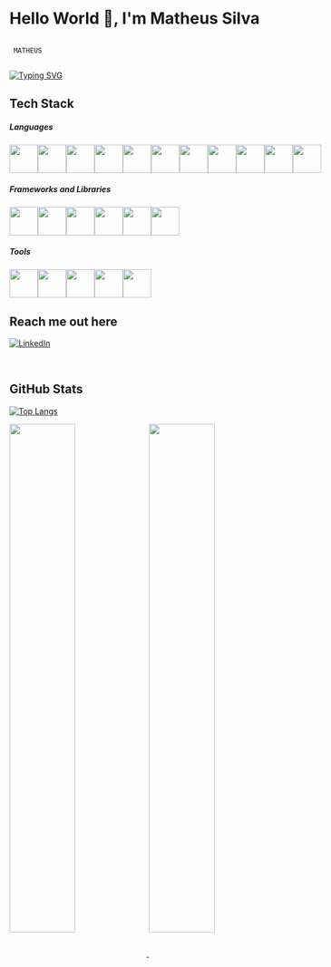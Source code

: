 <h1>
Hello World 👋, I'm <b>Matheus Silva</b>
</h1>


```

 MATHEUS
 
```
  

[![Typing SVG](https://readme-typing-svg.herokuapp.com/?lines=I+build+things+for+web)](https://git.io/typing-svg)

## Tech Stack

##### Languages

<div style="display: flex">
  <img src="https://cdn.jsdelivr.net/gh/devicons/devicon/icons/python/python-original.svg" width="50px" />
  <img src="https://cdn.jsdelivr.net/gh/devicons/devicon/icons/javascript/javascript-original.svg" width="50px" />
  <img src="https://cdn.jsdelivr.net/gh/devicons/devicon/icons/typescript/typescript-original.svg" width="50px" />
  <img src="https://cdn.jsdelivr.net/gh/devicons/devicon/icons/java/java-original.svg" width="50px" />
  <img src="https://cdn.jsdelivr.net/gh/devicons/devicon/icons/cplusplus/cplusplus-original.svg" width="50px" />
  <img src="https://cdn.jsdelivr.net/gh/devicons/devicon/icons/c/c-original.svg"width="50px" />
  <img src="https://cdn.jsdelivr.net/gh/devicons/devicon/icons/html5/html5-original-wordmark.svg"  width="50px"/>
  <img src="https://cdn.jsdelivr.net/gh/devicons/devicon/icons/css3/css3-original-wordmark.svg" width="50px" />
  <img src="https://cdn.jsdelivr.net/gh/devicons/devicon/icons/postgresql/postgresql-original-wordmark.svg" width="50px"/>
  <img src="https://cdn.jsdelivr.net/gh/devicons/devicon/icons/mongodb/mongodb-original-wordmark.svg" width="50px" />
  <img src="https://cdn.jsdelivr.net/gh/devicons/devicon/icons/mysql/mysql-original-wordmark.svg" width="50px" />
</div>

##### Frameworks and Libraries

<div style="display: flex">
  <img src="https://cdn.jsdelivr.net/gh/devicons/devicon/icons/react/react-original.svg" width="50px" />
  <img src="https://cdn.jsdelivr.net/gh/devicons/devicon/icons/nextjs/nextjs-original.svg" width="50px"  />
   <img src="https://cdn.jsdelivr.net/gh/devicons/devicon/icons/django/django-plain.svg" width="50px" />
  <img src="https://cdn.jsdelivr.net/gh/devicons/devicon/icons/flask/flask-original-wordmark.svg"  width="50px" />
  <img src="https://cdn.jsdelivr.net/gh/devicons/devicon/icons/nodejs/nodejs-original-wordmark.svg" width="50px"  />
  <img src="https://cdn.jsdelivr.net/gh/devicons/devicon/icons/tailwindcss/tailwindcss-original-wordmark.svg" width="50px" />
</div>

##### Tools

<div style="display: flex">
  <img src="https://cdn.jsdelivr.net/gh/devicons/devicon/icons/vscode/vscode-original.svg" width="50px" />
  <img src="https://cdn.jsdelivr.net/gh/devicons/devicon/icons/vim/vim-original.svg" width="50px" / />
  <img src="https://cdn.jsdelivr.net/gh/devicons/devicon/icons/git/git-original.svg" width="50px" / />
  <img src="https://cdn.jsdelivr.net/gh/devicons/devicon/icons/heroku/heroku-original.svg" width="50px" / />
  <img src="https://cdn.jsdelivr.net/gh/devicons/devicon/icons/figma/figma-original.svg" width="50px" / />
</div>

## Reach me out here

<a href="https://www.linkedin.com/in/matheusalvessilva-/" target="_blank"><img src="https://img.shields.io/badge/LinkedIn-%250077B5.svg?&style=flat-square&logo=linkedin&logoColor=white" alt="LinkedIn"></a>

</br>

## GitHub Stats

[![Top Langs](https://github-readme-stats.vercel.app/api/top-langs/?username=MurariSabavath&theme=material-palenight&hide=Jupyter&layout=compact)](https://github.com/anuraghazra/github-readme-stats)

<a href="https://github.com/anuraghazra/github-readme-stats">
  <img align="center" width="48%" src="https://github-readme-stats.vercel.app/api?username=MurariSabavath&show_icons=true&theme=tokyonight" />
</a>
<a href="https://github.com/anuraghazra/convoychat">
  <img align="center" width="48%" src="https://github-readme-streak-stats.herokuapp.com/?user=MurariSabavath&theme=tokyonight" />
</a>
